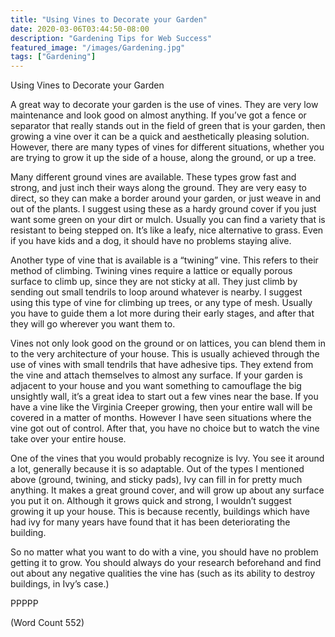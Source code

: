 ```yaml
---
title: "Using Vines to Decorate your Garden"
date: 2020-03-06T03:44:50-08:00
description: "Gardening Tips for Web Success"
featured_image: "/images/Gardening.jpg"
tags: ["Gardening"]
---
```


Using Vines to Decorate your Garden

A great way to decorate your garden is the use of vines. They are very low maintenance and look good on almost anything. If you’ve got a fence or separator that really stands out in the field of green that is your garden, then growing a vine over it can be a quick and aesthetically pleasing solution. However, there are many types of vines for different situations, whether you are trying to grow it up the side of a house, along the ground, or up a tree.

Many different ground vines are available. These types grow fast and strong, and just inch their ways along the ground. They are very easy to direct, so they can make a border around your garden, or just weave in and out of the plants. I suggest using these as a hardy ground cover if you just want some green on your dirt or mulch. Usually you can find a variety that is resistant to being stepped on. It’s like a leafy, nice alternative to grass. Even if you have kids and a dog, it should have no problems staying alive.

Another type of vine that is available is a “twining” vine. This refers to their method of climbing. Twining vines require a lattice or equally porous surface to climb up, since they are not sticky at all. They just climb by sending out small tendrils to loop around whatever is nearby. I suggest using this type of vine for climbing up trees, or any type of mesh. Usually you have to guide them a lot more during their early stages, and after that they will go wherever you want them to.

Vines not only look good on the ground or on lattices, you can blend them in to the very architecture of your house. This is usually achieved through the use of vines with small tendrils that have adhesive tips. They extend from the vine and attach themselves to almost any surface. If your garden is adjacent to your house and you want something to camouflage the big unsightly wall, it’s a great idea to start out a few vines near the base. If you have a vine like the Virginia Creeper growing, then your entire wall will be covered in a matter of months. However I have seen situations where the vine got out of control. After that, you have no choice but to watch the vine take over your entire house.

One of the vines that you would probably recognize is Ivy. You see it around a lot, generally because it is so adaptable. Out of the types I mentioned above (ground, twining, and sticky pads), Ivy can fill in for pretty much anything. It makes a great ground cover, and will grow up about any surface you put it on. Although it grows quick and strong, I wouldn’t suggest growing it up your house. This is because recently, buildings which have had ivy for many years have found that it has been deteriorating the building.

So no matter what you want to do with a vine, you should have no problem getting it to grow. You should always do your research beforehand and find out about any negative qualities the vine has (such as its ability to destroy buildings, in Ivy’s case.)

PPPPP

(Word Count 552)

